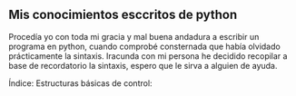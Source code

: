 ## Mis conocimientos esccritos de python

Procedía yo con toda mi gracia y mal buena andadura a escribir un programa en python, cuando comprobé consternada que había olvidado prácticamente la sintaxis.
Iracunda con mi persona he decidido recopilar a base de recordatorio la sintaxis, espero que le sirva a alguien de ayuda.

Índice:
Estructuras básicas de control: